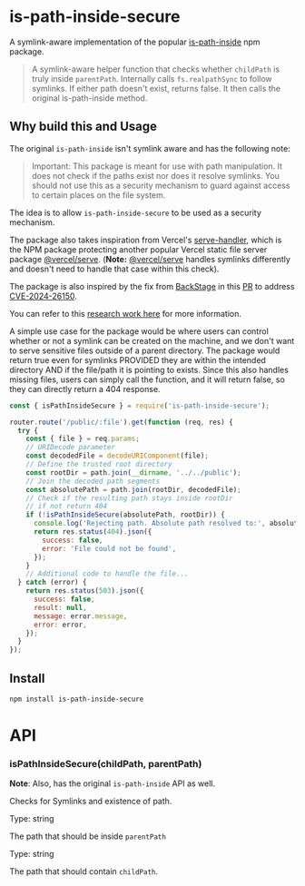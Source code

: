 # is-path-inside-secure

A symlink-aware implementation of the popular [is-path-inside](https://www.npmjs.com/package/is-path-inside) npm package.

> A symlink-aware helper function that checks whether `childPath` is truly inside `parentPath`. Internally calls `fs.realpathSync` to follow symlinks. If either path doesn't exist, returns false. It then calls the original is-path-inside method.

## Why build this and Usage

The original `is-path-inside` isn't symlink aware and has the following note:

> Important: This package is meant for use with path manipulation. It does not check if the paths exist nor does it resolve symlinks. You should not use this as a security mechanism to guard against access to certain places on the file system.

The idea is to allow `is-path-inside-secure` to be used as a security mechanism.

The package also takes inspiration from Vercel's [serve-handler](https://github.com/vercel/serve-handler/blob/main/src/index.js#L572-L580), which is the NPM package protecting another popular Vercel static file server package [@vercel/serve](https://www.npmjs.com/package/serve). (**Note:** [@vercel/serve](https://www.npmjs.com/package/serve) handles symlinks differently and doesn't need to handle that case within this check).

The package is also inspired by the fix from [BackStage](https://github.com/backstage/backstage) in this [PR](https://github.com/backstage/backstage/commit/78f892b3a84d63de2ba167928f171154c447b717) to address [CVE-2024-26150](https://github.com/backstage/backstage/security/advisories/GHSA-2fc9-xpp8-2g9h).

You can refer to this [research work here](https://realarcherl.github.io/posts/research_1/) for more information.

A simple use case for the package would be where users can control whether or not a symlink can be created on the machine, and we don't want to serve sensitive files outside of a parent directory. The package would return true even for symlinks PROVIDED they are within the intended directory AND if the file/path it is pointing to exists. Since this also handles missing files, users can simply call the function, and it will return false, so they can directly return a 404 response.

```js
const { isPathInsideSecure } = require('is-path-inside-secure');

router.route('/public/:file').get(function (req, res) {
  try {
    const { file } = req.params;
    // URIDecode parameter
    const decodedFile = decodeURIComponent(file);
    // Define the trusted root directory
    const rootDir = path.join(__dirname, '../../public');
    // Join the decoded path segments
    const absolutePath = path.join(rootDir, decodedFile);
    // Check if the resulting path stays inside rootDir
    // if not return 404
    if (!isPathInsideSecure(absolutePath, rootDir)) {
      console.log('Rejecting path. Absolute path resolved to:', absolutePath);
      return res.status(404).json({
        success: false,
        error: 'File could not be found',
      });
    }
    // Additional code to handle the file...
  } catch (error) {
    return res.status(503).json({
      success: false,
      result: null,
      message: error.message,
      error: error,
    });
  }
});
```

## Install

```bash
npm install is-path-inside-secure
```

# API

### isPathInsideSecure(childPath, parentPath)

**Note**: Also, has the original `is-path-inside` API as well.

Checks for Symlinks and existence of path.

Type: string

The path that should be inside `parentPath`

Type: string

The path that should contain `childPath`.
